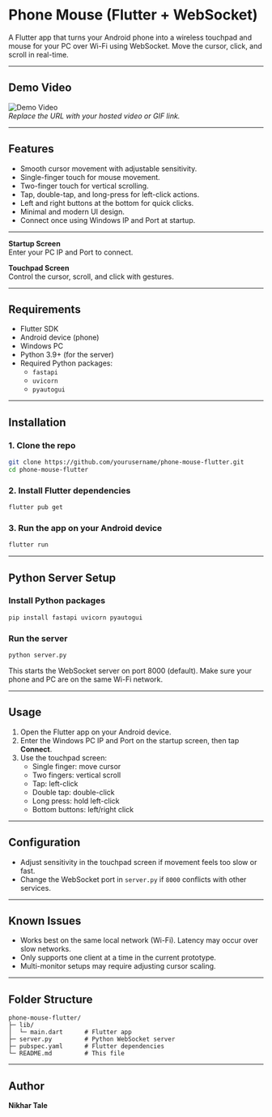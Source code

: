# Phone Mouse (Flutter + WebSocket)

A Flutter app that turns your Android phone into a wireless touchpad and mouse for your PC over Wi-Fi using WebSocket. Move the cursor, click, and scroll in real-time.  

---

## Demo Video

![Demo Video](https://drive.google.com/file/d/1RbrRG2gL8h_L7NehaLwd-6M6_27Rf9YZ/view?usp=sharing)  
*Replace the URL with your hosted video or GIF link.*

---

## Features

- Smooth cursor movement with adjustable sensitivity.
- Single-finger touch for mouse movement.
- Two-finger touch for vertical scrolling.
- Tap, double-tap, and long-press for left-click actions.
- Left and right buttons at the bottom for quick clicks.
- Minimal and modern UI design.
- Connect once using Windows IP and Port at startup.

---


**Startup Screen**  
Enter your PC IP and Port to connect.

**Touchpad Screen**  
Control the cursor, scroll, and click with gestures.

---

## Requirements

- Flutter SDK 
- Android device (phone)
- Windows PC
- Python 3.9+ (for the server)
- Required Python packages:
  - `fastapi`
  - `uvicorn`
  - `pyautogui`

---

## Installation

### 1. Clone the repo
```bash
git clone https://github.com/yourusername/phone-mouse-flutter.git
cd phone-mouse-flutter
```

### 2. Install Flutter dependencies
```bash
flutter pub get
```

### 3. Run the app on your Android device
```bash
flutter run
```

---

## Python Server Setup

### Install Python packages
```bash
pip install fastapi uvicorn pyautogui
```

### Run the server
```bash
python server.py
```

This starts the WebSocket server on port 8000 (default). Make sure your phone and PC are on the same Wi-Fi network.

---

## Usage

1. Open the Flutter app on your Android device.  
2. Enter the Windows PC IP and Port on the startup screen, then tap **Connect**.  
3. Use the touchpad screen:
   - Single finger: move cursor  
   - Two fingers: vertical scroll  
   - Tap: left-click  
   - Double tap: double-click  
   - Long press: hold left-click  
   - Bottom buttons: left/right click  

---

## Configuration

- Adjust sensitivity in the touchpad screen if movement feels too slow or fast.  
- Change the WebSocket port in `server.py` if `8000` conflicts with other services.  

---

## Known Issues

- Works best on the same local network (Wi-Fi). Latency may occur over slow networks.  
- Only supports one client at a time in the current prototype.  
- Multi-monitor setups may require adjusting cursor scaling.  

---

## Folder Structure
```
phone-mouse-flutter/
├─ lib/
│  └─ main.dart      # Flutter app
├─ server.py         # Python WebSocket server
├─ pubspec.yaml      # Flutter dependencies
└─ README.md         # This file
```

---

## Author

**Nikhar Tale**
